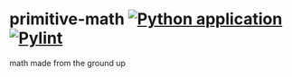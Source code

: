 # primitive-math [![Python application](https://github.com/hjc2/primitive-math/actions/workflows/python-app.yml/badge.svg?branch=master)](https://github.com/hjc2/primitive-math/actions/workflows/python-app.yml) [![Pylint](https://github.com/hjc2/primitive-math/actions/workflows/pylint.yml/badge.svg?branch=master)](https://github.com/hjc2/primitive-math/actions/workflows/pylint.yml)
math made from the ground up
